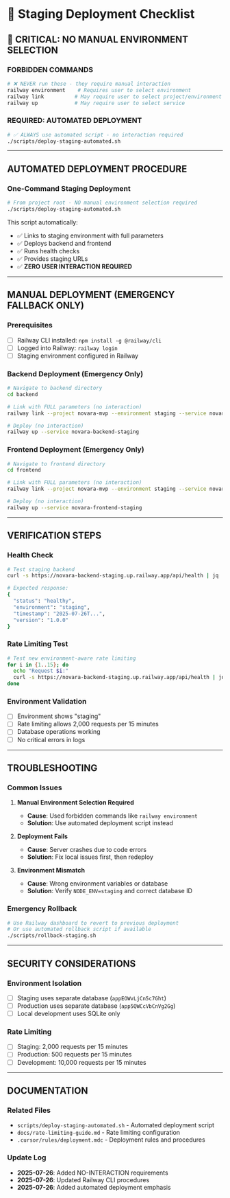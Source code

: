 # 🚀 Staging Deployment Checklist

## **🚨 CRITICAL: NO MANUAL ENVIRONMENT SELECTION**

### **FORBIDDEN COMMANDS**
```bash
# ❌ NEVER run these - they require manual interaction
railway environment    # Requires user to select environment
railway link          # May require user to select project/environment
railway up            # May require user to select service
```

### **REQUIRED: AUTOMATED DEPLOYMENT**
```bash
# ✅ ALWAYS use automated script - no interaction required
./scripts/deploy-staging-automated.sh
```

---

## **AUTOMATED DEPLOYMENT PROCEDURE**

### **One-Command Staging Deployment**
```bash
# From project root - NO manual environment selection required
./scripts/deploy-staging-automated.sh
```

This script automatically:
- ✅ Links to staging environment with full parameters
- ✅ Deploys backend and frontend
- ✅ Runs health checks
- ✅ Provides staging URLs
- ✅ **ZERO USER INTERACTION REQUIRED**

---

## **MANUAL DEPLOYMENT (EMERGENCY FALLBACK ONLY)**

### **Prerequisites**
- [ ] Railway CLI installed: `npm install -g @railway/cli`
- [ ] Logged into Railway: `railway login`
- [ ] Staging environment configured in Railway

### **Backend Deployment (Emergency Only)**
```bash
# Navigate to backend directory
cd backend

# Link with FULL parameters (no interaction)
railway link --project novara-mvp --environment staging --service novara-backend-staging --yes

# Deploy (no interaction)
railway up --service novara-backend-staging
```

### **Frontend Deployment (Emergency Only)**
```bash
# Navigate to frontend directory
cd frontend

# Link with FULL parameters (no interaction)
railway link --project novara-mvp --environment staging --service novara-frontend-staging --yes

# Deploy (no interaction)
railway up --service novara-frontend-staging
```

---

## **VERIFICATION STEPS**

### **Health Check**
```bash
# Test staging backend
curl -s https://novara-backend-staging.up.railway.app/api/health | jq .

# Expected response:
{
  "status": "healthy",
  "environment": "staging",
  "timestamp": "2025-07-26T...",
  "version": "1.0.0"
}
```

### **Rate Limiting Test**
```bash
# Test new environment-aware rate limiting
for i in {1..15}; do
  echo "Request $i:"
  curl -s https://novara-backend-staging.up.railway.app/api/health | jq -r '.environment'
done
```

### **Environment Validation**
- [ ] Environment shows "staging"
- [ ] Rate limiting allows 2,000 requests per 15 minutes
- [ ] Database operations working
- [ ] No critical errors in logs

---

## **TROUBLESHOOTING**

### **Common Issues**
1. **Manual Environment Selection Required**
   - **Cause**: Used forbidden commands like `railway environment`
   - **Solution**: Use automated deployment script instead

2. **Deployment Fails**
   - **Cause**: Server crashes due to code errors
   - **Solution**: Fix local issues first, then redeploy

3. **Environment Mismatch**
   - **Cause**: Wrong environment variables or database
   - **Solution**: Verify `NODE_ENV=staging` and correct database ID

### **Emergency Rollback**
```bash
# Use Railway dashboard to revert to previous deployment
# Or use automated rollback script if available
./scripts/rollback-staging.sh
```

---

## **SECURITY CONSIDERATIONS**

### **Environment Isolation**
- [ ] Staging uses separate database (`appEOWvLjCn5c7Ght`)
- [ ] Production uses separate database (`app5QWCcVbCnVg2Gg`)
- [ ] Local development uses SQLite only

### **Rate Limiting**
- [ ] Staging: 2,000 requests per 15 minutes
- [ ] Production: 500 requests per 15 minutes
- [ ] Development: 10,000 requests per 15 minutes

---

## **DOCUMENTATION**

### **Related Files**
- `scripts/deploy-staging-automated.sh` - Automated deployment script
- `docs/rate-limiting-guide.md` - Rate limiting configuration
- `.cursor/rules/deployment.mdc` - Deployment rules and procedures

### **Update Log**
- **2025-07-26**: Added NO-INTERACTION requirements
- **2025-07-26**: Updated Railway CLI procedures
- **2025-07-26**: Added automated deployment emphasis 